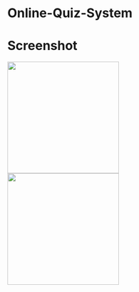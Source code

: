 # Online-Quiz-System

# Screenshot

<a href="http://imgur.com/a/3RT3u"><img src="http://imgur.com/a/3RT3u" align="left" width="250"></a>
<a href="http://i.imgur.com/tMtntBg.png"><img src="http://i.imgur.com/tMtntBg.png" align="left" width="250"></a>

